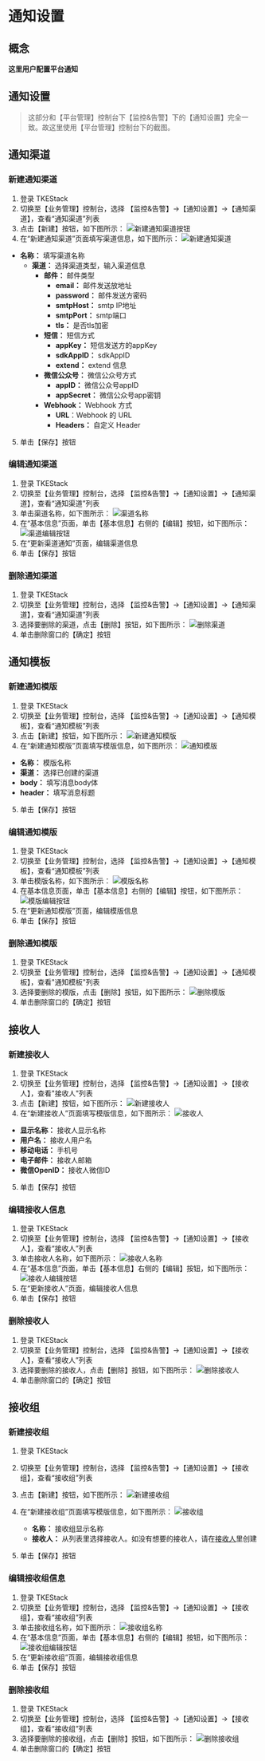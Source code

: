 # 通知设置
## 概念
**这里用户配置平台通知**

## 通知设置

> 这部分和【平台管理】控制台下【监控&告警】下的【通知设置】完全一致。故这里使用【平台管理】控制台下的截图。

## 通知渠道

### 新建通知渠道

  1. 登录 TKEStack
  2. 切换至【业务管理】控制台，选择 【监控&告警】->【通知设置】->【通知渠道】，查看“通知渠道”列表
  3. 点击【新建】按钮，如下图所示：
     ![新建通知渠道按钮](../../../../../images/新建通知渠道按钮.png)
  4. 在“新建通知渠道”页面填写渠道信息，如下图所示：
     ![新建通知渠道](../../../../../images/新建通知渠道.png)
 + **名称：** 填写渠道名称
      + **渠道：** 选择渠道类型，输入渠道信息
        + **邮件：** 邮件类型
          + **email：** 邮件发送放地址
          + **password：** 邮件发送方密码
          + **smtpHost：** smtp IP地址
          + **smtpPort：** smtp端口
          + **tls：**  是否tls加密
        + **短信：** 短信方式
          + **appKey：** 短信发送方的appKey
          + **sdkAppID：** sdkAppID
          + **extend：** extend 信息
        + **微信公众号：** 微信公众号方式
          + **appID：** 微信公众号appID
          + **appSecret：** 微信公众号app密钥
        + **Webhook：** Webhook 方式
          + **URL**：Webhook 的 URL
          + **Headers：** 自定义 Header
     
5. 单击【保存】按钮

### 编辑通知渠道

  1. 登录 TKEStack
  2. 切换至【业务管理】控制台，选择 【监控&告警】->【通知设置】->【通知渠道】，查看“通知渠道”列表
  3. 单击渠道名称，如下图所示：
     ![渠道名称](../../../../../images/渠道名称.png)
  4. 在“基本信息”页面，单击【基本信息】右侧的【编辑】按钮，如下图所示：
     ![渠道编辑按钮](../../../../../images/渠道编辑按钮.png)
  5. 在“更新渠道通知”页面，编辑渠道信息
  6. 单击【保存】按钮

### 删除通知渠道

  1. 登录 TKEStack
  2. 切换至【业务管理】控制台，选择 【监控&告警】->【通知设置】->【通知渠道】，查看“通知渠道”列表
  3. 选择要删除的渠道，点击【删除】按钮，如下图所示：
     ![删除渠道](../../../../../images/删除渠道.png)
  4. 单击删除窗口的【确定】按钮

## 通知模板

### 新建通知模版

  1. 登录 TKEStack
  2. 切换至【业务管理】控制台，选择 【监控&告警】->【通知设置】->【通知模板】，查看“通知模板”列表
  3. 点击【新建】按钮，如下图所示：
     ![新建通知模版](../../../../../images/新建通知模版.png)
  4. 在“新建通知模版”页面填写模版信息，如下图所示：
     ![通知模版](../../../../../images/通知模版.png)

 + **名称：** 模版名称
 + **渠道：** 选择已创建的渠道
 + **body：** 填写消息body体
 + **header：** 填写消息标题

  5. 单击【保存】按钮

### 编辑通知模版

  1. 登录 TKEStack
  2. 切换至【业务管理】控制台，选择 【监控&告警】->【通知设置】->【通知模板】，查看“通知模板”列表
  3. 单击模版名称，如下图所示：
     ![模版名称](../../../../../images/模版名称.png)
  4. 在基本信息页面，单击【基本信息】右侧的【编辑】按钮，如下图所示：
     ![模版编辑按钮](../../../../../images/模版编辑按钮.png)
  5. 在“更新通知模版”页面，编辑模版信息
  6. 单击【保存】按钮

### 删除通知模版

  1. 登录 TKEStack
  2. 切换至【业务管理】控制台，选择 【监控&告警】->【通知设置】->【通知模板】，查看"通知模板"列表
  3. 选择要删除的模版，点击【删除】按钮，如下图所示：
     ![删除模版](../../../../../images/删除模版.png)
  4. 单击删除窗口的【确定】按钮

## 接收人

### 新建接收人

  1. 登录 TKEStack
  2. 切换至【业务管理】控制台，选择 【监控&告警】->【通知设置】->【接收人】，查看"接收人"列表
  3. 点击【新建】按钮，如下图所示：
     ![新建接收人](../../../../../images/新建接收人.png)
  4. 在“新建接收人”页面填写模版信息，如下图所示：
     ![接收人](../../../../../images/接收人.png)

 + **显示名称：** 接收人显示名称
 + **用户名：** 接收人用户名
 + **移动电话：** 手机号
 + **电子邮件：** 接收人邮箱
 + **微信OpenID：** 接收人微信ID

  5. 单击【保存】按钮

### 编辑接收人信息

  1. 登录 TKEStack
  2. 切换至【业务管理】控制台，选择 【监控&告警】->【通知设置】->【接收人】，查看“接收人”列表
  3. 单击接收人名称，如下图所示：
     ![接收人名称](../../../../../images/接收人名称.png)
  4. 在“基本信息”页面，单击【基本信息】右侧的【编辑】按钮，如下图所示：
     ![接收人编辑按钮](../../../../../images/接收人编辑按钮.png)
  5. 在“更新接收人”页面，编辑接收人信息
  6. 单击【保存】按钮

### 删除接收人

  1. 登录 TKEStack
  2. 切换至【业务管理】控制台，选择 【监控&告警】->【通知设置】->【接收人】，查看“接收人”列表
  3. 选择要删除的接收人，点击【删除】按钮，如下图所示：
     ![删除接收人](../../../../../images/删除接收人.png)
  4. 单击删除窗口的【确定】按钮

## 接收组

### 新建接收组

  1. 登录 TKEStack
  2. 切换至【业务管理】控制台，选择 【监控&告警】->【通知设置】->【接收组】，查看“接收组”列表
  3. 点击【新建】按钮，如下图所示：
     ![新建接收组](../../../../../images/新建接收组.png)
  4. 在“新建接收组”页面填写模版信息，如下图所示：
     ![接收组](../../../../../images/接收组.png)
     * **名称：** 接收组显示名称
     * **接收人：** 从列表里选择接收人。如没有想要的接收人，请在[接收人](#接收人)里创建

5. 单击【保存】按钮

### 编辑接收组信息

  1. 登录 TKEStack
  2. 切换至【业务管理】控制台，选择 【监控&告警】->【通知设置】->【接收组】，查看“接收组”列表
  3. 单击接收组名称，如下图所示：
     ![接收组名称](../../../../../images/接收组名称.png)
  4. 在“基本信息”页面，单击【基本信息】右侧的【编辑】按钮，如下图所示：
     ![接收组编辑按钮](../../../../../images/接收组编辑按钮.png)
  5. 在“更新接收组”页面，编辑接收组信息
  6. 单击【保存】按钮

### 删除接收组

  1. 登录 TKEStack
  2. 切换至【业务管理】控制台，选择 【监控&告警】->【通知设置】->【接收组】，查看“接收组”列表
  3. 选择要删除的接收组，点击【删除】按钮，如下图所示：
     ![删除接收组](../../../../../images/删除接收组.png)
  4. 单击删除窗口的【确定】按钮